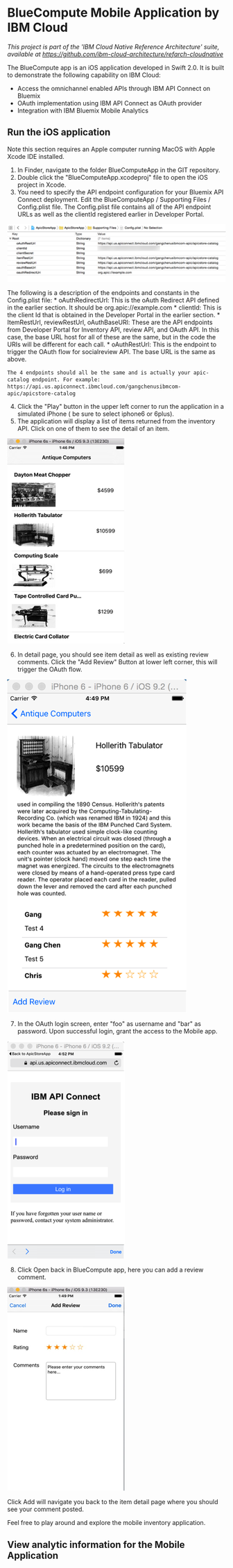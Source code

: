 # BlueCompute Mobile Application by IBM Cloud

*This project is part of the 'IBM Cloud Native Reference Architecture' suite, available at
https://github.com/ibm-cloud-architecture/refarch-cloudnative*

The BlueCompute app is an iOS application developed in Swift 2.0. It is built to demonstrate the following capability on IBM Cloud:

 - Access the omnichannel enabled APIs through IBM API Connect on Bluemix
 - OAuth implementation using IBM API Connect as OAuth provider
 - Integration with IBM Bluemix Mobile Analytics


## Run the iOS application

Note this section requires an Apple computer running MacOS with Apple Xcode IDE installed.

1. In Finder, navigate to the folder BlueComputeApp in the GIT repository.
2. Double click the "BlueComputeApp.xcodeproj" file to open the iOS project in Xcode.
3. You need to specify the API endpoint configuration for your Bluemix API Connect deployment.  Edit the BlueComputeApp / Supporting Files / Config.plist file. The Config.plist file contains all of the API endpoint URLs as well as the clientId registered earlier in Developer Portal.

  ![API Running](static/imgs/bluemix_19.png?raw=true)

  The following is a description of the endpoints and constants in the Config.plist file:
    * oAuthRedirectUrl: This is the oAuth Redirect API defined in the earlier section. It should be org.apic://example.com
    * clientId: This is the client Id that is obtained in the Developer Portal in the earlier section.
    * ItemRestUrl, reviewRestUrl, oAuthBaseURl: These are the API endpoints from Developer Portal for Inventory API, review API, and OAuth API. In this case, the base URL host for all of these are the same, but in the code the URIs will be different for each call.
    * oAuthRestUrl: This is the endpoint to trigger the OAuth flow for socialreview API. The base URL is the same as above.

    The 4 endpoints should all be the same and is actually your apic-catalog endpoint. For example:
    https://api.us.apiconnect.ibmcloud.com/gangchenusibmcom-apic/apicstore-catalog

4. Click the "Play" button in the upper left corner to run the application in a simulated iPhone ( be sure to select iphone6 or 6plus).
5. The application will display a list of items returned from the inventory API. Click on one of them to see the detail of an item.

  ![BlueCompute List](static/imgs/bluemix_20.png?raw=true)

6. In detail page, you should see item detail as well as existing review comments. Click the "Add Review" Button at lower left corner, this will trigger the OAuth flow.

  ![Item detail with user reviews](static/imgs/bluemix_21.png?raw=true)

7. In the OAuth login screen, enter "foo" as username and "bar" as password. Upon successful login, grant the access to the Mobile app.

  ![OAuth flow](static/imgs/bluemix_23.png?raw=true)  

8. Click Open back in BlueCompute app, here you can add a review comment.

  ![Add review](static/imgs/bluemix_22.png?raw=true)  

Click Add will navigate you back to the item detail page where you should see your comment posted.

Feel free to play around and explore the mobile inventory application.

## View analytic information for the Mobile Application
